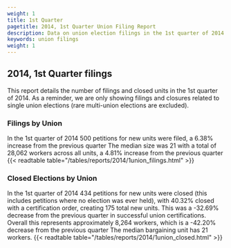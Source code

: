```yaml
---
weight: 1
title: 1st Quarter
pagetitle: 2014, 1st Quarter Union Filing Report
description: Data on union election filings in the 1st quarter of 2014
keywords: union filings
weight: 1
---
```


## 2014, 1st Quarter filings

This report details the number of filings and closed units in the 1st quarter of 2014. As a reminder, we are only showing filings and closures related to single union elections (rare multi-union elections are excluded).

### Filings by Union
In the 1st quarter of 2014 500 petitions for new units were filed, a 6.38% increase from the previous quarter The median size was 21 with a total of 28,062 workers across all units, a 4.81% increase from the previous quarter
{{< readtable table="/tables/reports/2014/1union_filings.html" >}}

### Closed Elections by Union
In the 1st quarter of 2014 434 petitions for new units were closed (this includes petitions where no election was ever held), with 40.32% closed with a certification order, creating 175 total new units. This was a -32.69% decrease from the previous quarter in successful union certifications. Overall this represents approximately 8,264 workers, which is a -42.20% decrease from the previous quarter The median bargaining unit has 21 workers.
{{< readtable table="/tables/reports/2014/1union_closed.html" >}}
